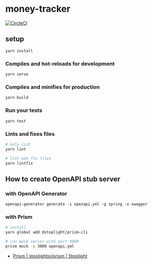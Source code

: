 # money-tracker
[![CircleCI](https://circleci.com/gh/kawakawaryuryu/money-tracker.svg?style=svg)](https://circleci.com/gh/kawakawaryuryu/money-tracker)
## setup
```
yarn install
```

### Compiles and hot-reloads for development
```
yarn serve
```

### Compiles and minifies for production
```
yarn build
```

### Run your tests
```
yarn test
```

### Lints and fixes files
```bash
# only lint
yarn lint

# lint adn fix files
yarn lintfix
```

## How to create OpenAPI stub server
### with OpenAPI Generator
```
openapi-generator generate -i openapi.yml -g spring -o swagger
```

### with Prism
```bash
# install
yarn global add @stoplight/prism-cli

# run mock server with port 3000
prism mock -p 3000 openapi.yml
```
- [Prism | stoplightio/prism | Stoplight](https://stoplight.io/p/docs/gh/stoplightio/prism/README.md)
